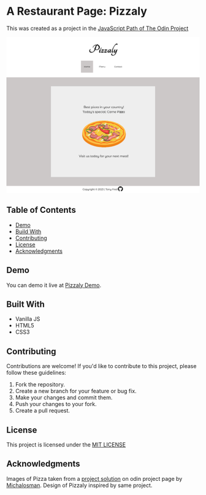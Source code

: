 # A Restaurant Page: Pizzaly

This was created as a project in the [JavaScript Path of The Odin Project](https://www.theodinproject.com/lessons/node-path-javascript-resturant-page)

![Tic-Tac-Toe Screenshot](./src/images/home-page-Pizzaly.png)

## Table of Contents

- [Demo](#demo)
- [Build With](#built-with)
- [Contributing](#contributing)
- [License](#license)
- [Acknowledgments](#acknowledgments)

## Demo

You can demo it live at [Pizzaly Demo](https://tonyfred-code.github.io/project-resturant-page/).

## Built With

- Vanilla JS
- HTML5
- CSS3

## Contributing

Contributions are welcome! If you'd like to contribute to this project, please follow these guidelines:

1. Fork the repository.
2. Create a new branch for your feature or bug fix.
3. Make your changes and commit them.
4. Push your changes to your fork.
5. Create a pull request.

## License

This project is licensed under the [MIT LICENSE](./LICENSE)

## Acknowledgments

Images of Pizza taken from a [project solution](https://michalosman.github.io/restaurant-page/) on odin project page by [Michalosman](https://github.com/michalosman/restaurant-page).
Design of Pizzaly inspired by same project.

